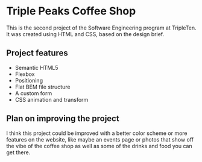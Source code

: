 # Triple Peaks Coffee Shop

This is the second project of the Software Engineering program at TripleTen. It was created using HTML and CSS, based on the design brief.

## Project features

- Semantic HTML5
- Flexbox
- Positioning
- Flat BEM file structure
- A custom form
- CSS animation and transform

## Plan on improving the project

I think this project could be improved with a better color scheme or more features on the website, like maybe an events page or photos that show off the vibe of the coffee shop as well as some of the drinks and food you can get there.
